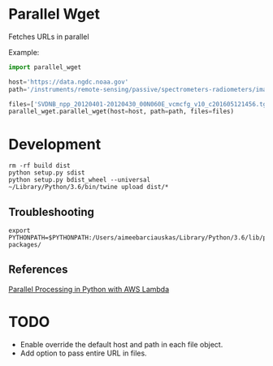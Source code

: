 # Parallel Wget

Fetches URLs in parallel

Example:

```python
import parallel_wget

host='https://data.ngdc.noaa.gov'
path='/instruments/remote-sensing/passive/spectrometers-radiometers/imaging/viirs/dnb_composites/v10/201204/vcmcfg/'

files=['SVDNB_npp_20120401-20120430_00N060E_vcmcfg_v10_c201605121456.tgz']
parallel_wget.parallel_wget(host=host, path=path, files=files)
```

# Development

```
rm -rf build dist
python setup.py sdist
python setup.py bdist_wheel --universal
~/Library/Python/3.6/bin/twine upload dist/*
```

## Troubleshooting

```
export PYTHONPATH=$PYTHONPATH:/Users/aimeebarciauskas/Library/Python/3.6/lib/python/site-packages/
```

## References

[Parallel Processing in Python with AWS Lambda](https://aws.amazon.com/blogs/compute/parallel-processing-in-python-with-aws-lambda/)

# TODO

* Enable override the default host and path in each file object.
* Add option to pass entire URL in files.

